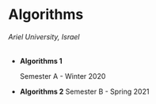 # Algorithms

###### Ariel University, Israel

* **Algorithms 1** 
  
    Semester A - Winter 2020

* **Algorithms 2** Semester B - Spring 2021

